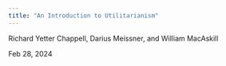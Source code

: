 ```yaml
---
title: "An Introduction to Utilitarianism"
---
```


Richard Yetter Chappell, Darius Meissner, and William MacAskill

Feb 28, 2024
